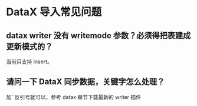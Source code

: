 # DataX 导入常见问题

## datax writer 没有 writemode 参数？必须得把表建成更新模式的？

当前只支持 insert。

## 请问一下 DataX 同步数据，关键字怎么处理？

加``反引号就可以，参考 datax 章节下载最新的 writer 插件
